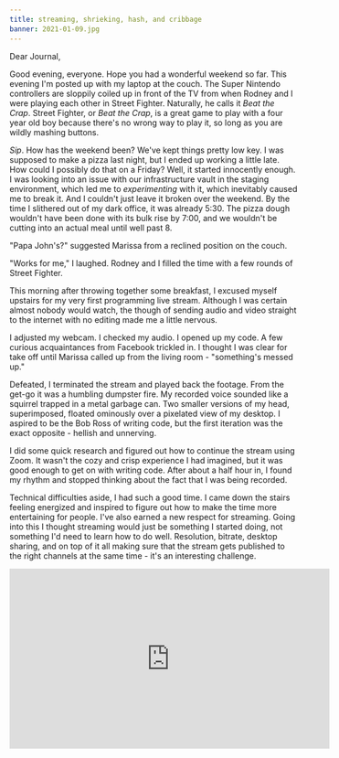 ```yaml
---
title: streaming, shrieking, hash, and cribbage
banner: 2021-01-09.jpg
---
```


Dear Journal,

Good evening, everyone.  Hope you had a wonderful weekend so far.
This evening I'm posted up with my laptop at the couch.  The Super
Nintendo controllers are sloppily coiled up in front of the TV from
when Rodney and I were playing each other in Street Fighter.
Naturally, he calls it _Beat the Crap_.  Street Fighter, or _Beat the
Crap_, is a great game to play with a four year old boy because
there's no wrong way to play it, so long as you are wildly mashing
buttons.

_Sip_.  How has the weekend been?  We've kept things pretty low key.
I was supposed to make a pizza last night, but I ended up working a
little late.  How could I possibly do that on a Friday?  Well, it
started innocently enough.  I was looking into an issue with our
infrastructure vault in the staging environment, which led me to
_experimenting_ with it, which inevitably caused me to break it.  And
I couldn't just leave it broken over the weekend.  By the time I
slithered out of my dark office, it was already 5:30.  The pizza dough
wouldn't have been done with its bulk rise by 7:00, and we wouldn't be
cutting into an actual meal until well past 8.

"Papa John's?" suggested Marissa from a reclined position on the
couch.

"Works for me," I laughed.  Rodney and I filled the time with a few
rounds of Street Fighter.

This morning after throwing together some breakfast, I excused myself
upstairs for my very first programming live stream.  Although I was
certain almost nobody would watch, the though of sending audio and
video straight to the internet with no editing made me a little
nervous.

I adjusted my webcam.  I checked my audio.  I opened up my code.  A
few curious acquaintances from Facebook trickled in.  I thought I was
clear for take off until Marissa called up from the living room -
"something's messed up."

Defeated, I terminated the stream and played back the footage.  From
the get-go it was a humbling dumpster fire.  My recorded voice sounded
like a squirrel trapped in a metal garbage can.  Two smaller versions
of my head, superimposed, floated ominously over a pixelated view of
my desktop.  I aspired to be the Bob Ross of writing code, but the
first iteration was the exact opposite - hellish and unnerving.

I did some quick research and figured out how to continue the stream
using Zoom.  It wasn't the cozy and crisp experience I had imagined,
but it was good enough to get on with writing code.  After about a
half hour in, I found my rhythm and stopped thinking about the fact
that I was being recorded.

Technical difficulties aside, I had such a good time.  I came down the
stairs feeling energized and inspired to figure out how to make the
time more entertaining for people.  I've also earned a new respect for
streaming.  Going into this I thought streaming would just be
something I started doing, not something I'd need to learn how to do
well.  Resolution, bitrate, desktop sharing, and on top of it all
making sure that the stream gets published to the right channels at
the same time - it's an interesting challenge.

<iframe width="560" height="315" src="https://www.youtube.com/embed/nCqMGxJeW14" frameborder="0" allow="accelerometer; autoplay; clipboard-write; encrypted-media; gyroscope; picture-in-picture" allowfullscreen="1"/>

We heated up some lunch, then we bundled up and went for along walk
around the family.  I wrapped Miles tightly in a thick blanket, and
Marissa put him in one of those silly winter hats with flaps.  I
couldn't help but laugh as he wriggled and shrieked.

<figure>
  <a href="/images/2021-01-09-shrieking.jpg">
    <img alt="2021 01 09 shrieking" src="/images/2021-01-09-shrieking.jpg"/>
  </a>
  <figcaption>
    <p>AHHHHHHHHHH!</p>
  </figcaption>
</figure>

"He's like an angry caterpillar that forgot to turn into a butterfly,"
remarked Marissa.

Miles has more teeth coming in.  He doesn't cry, but he shrieks
suddenly and loudly, like a grown man that just stubbed his toe.
Marissa and Rodney ran some errands, leaving me and Miles in the
kitchen to prepare dinner.  Miles bounced on his swing while
shrieking.  Out of solidarity, I joined him.  Together, while waiting
for the little cubes of potatoes to finish browning in the pan, we
shrieked at each other.  _AHHHHH!_  _AHHHHHH!_  _AHHHHHHHHHHH!_

Hash has to be Rodney's least favorite meal.  Fifteen minutes went by
on his dinner timer, and I knew we were bound for a confrontation.
All he had managed to do was carefully carve away the white of his
fried egg, leaving a chewed up little disk of egg yolk on top an
unbroken plane of fried potatoes.  The timer rang.  Rodney began to
whimper.

"Go to your room," I said.  "We'll talk about this after you've
thought it over."

Ten minutes later, I called Rodney into our bedroom, asking him to sit
at my desk.  That's a great little intimidation tactic - the
discipline just doesn't feel as meaningful when I'm the one coming
into Rodney's room, sitting at the foot of his tiny bed.  Inviting him
into our room feels a lot more profound.

"Do you know why I'm mad?" I asked.

"I didn't eat my hash fast enough," he said.  His succinctness caught
me off guard.

"Do you know why I want you to eat your hash?" I asked.

"Because they're good for my poops and for my tummy," said Rodney.  "I
sorry, I'll do better."

I nodded.  "Well said."

We made up.  We hugged.  Rodney was quick to shake it off, and
immediately invited me into his room to look at his new night light -
a small plug in the wall that projected the Paw patrol insignia on his
bedroom ceiling.

<figure>
  <a href="/images/2021-01-09-nightlight.jpg">
    <img alt="2021 01 09 nightlight" src="/images/2021-01-09-nightlight.jpg"/>
  </a>
  <figcaption>
    <p>Haunting, isn't it?</p>
  </figcaption>
</figure>

Before putting Rodney to bed, Marissa and I played a game of cribbage.
I'm determined to really learn the game this time around.  Marissa
tried teaching it to me when we first started dating, and I resisted.

"I was at a point in my life where I only wanted to play card games I
already knew," I laughed.

While I was deep in thought trying to hold all the cribbage sequences
and rules in my head, Marissa snuck a picture of me with her phone.
Can't you just see the anxiety running off my face?

<figure>
  <a href="/images/2021-01-09-cribbage.jpg">
    <img alt="2021 01 09 cribbage" src="/images/2021-01-09-cribbage.jpg"/>
  </a>
</figure>

I'll get the hang of cribbage.  Eventually.  Thanks for stopping by
this evening, have a great Saturday everyone.
